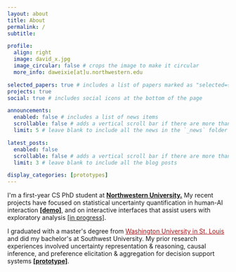 ```yaml
---
layout: about
title: About
permalink: /
subtitle: 

profile:
  align: right
  image: david_x.jpg
  image_circular: false # crops the image to make it circular
  more_info: daweixie[at]u.northwestern.edu

selected_papers: true # includes a list of papers marked as "selected={true}"
projects: true
social: true # includes social icons at the bottom of the page

announcements:
  enabled: false # includes a list of news items
  scrollable: false # adds a vertical scroll bar if there are more than 3 news items
  limit: 5 # leave blank to include all the news in the `_news` folder

latest_posts:
  enabled: false
  scrollable: false # adds a vertical scroll bar if there are more than 3 new posts items
  limit: 3 # leave blank to include all the blog posts

display_categories: [prototypes]
---
```


I'm a first-year CS PhD student at **[Northwestern University.](https://www.northwestern.edu/)** My recent projects have focused on statistical uncertainty quantification in human-AI interaction **[\[demo\]](https://dawei-x.github.io/stimuli_demo/)**, and on interactive interfaces that assist users with exploratory analysis [\[in progress\]](https://dawei-x.github.io/rashomon/).

I graduated with a master's degree from <a href="https://wustl.edu/" style="color: #a51417;">Washington University in St. Louis</a> and did my bachelor's at Southwest University. My prior research experiences involved uncertainty representation & reasoning, causal inference, and preference elicitation & aggregation for decision support systems **[\[prototype\]](https://dawei-x.github.io/ifv-prototype/)**.